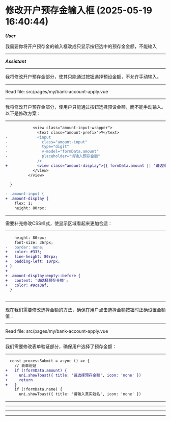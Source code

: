 <!-- Generated by SpecStory -->

# 修改开户预存金输入框 (2025-05-19 16:40:44)

_**User**_

我需要你将开户预存金的输入框改成只显示按钮选中的预存金金额，不能输入

---

_**Assistant**_



---

我将修改开户预存金部分，使其只能通过按钮选择预设金额，不允许手动输入。

---

Read file: src/pages/my/bank-account-apply.vue

---

我将修改开户预存金部分，使用户只能通过按钮选择预设金额，而不能手动输入。以下是修改方案：

---

```diff
            <view class="amount-input-wrapper">
              <text class="amount-prefix">¥</text>
-             <input
-               class="amount-input"
-               type="digit"
-               v-model="formData.amount"
-               placeholder="请输入预存金额"
-             />
+             <view class="amount-display">{{ formData.amount || '请选择预存金额' }}</view>
            </view>
          </view>
```

```diff
  }
  
- .amount-input {
+ .amount-display {
    flex: 1;
    height: 80rpx;
```

---

需要补充修改CSS样式，使显示区域看起来更加合适：

---

```diff
    height: 80rpx;
    font-size: 36rpx;
-   border: none;
+   color: #333;
+   line-height: 80rpx;
+   padding-left: 10rpx;
+ }
+ 
+ .amount-display:empty::before {
+   content: '请选择预存金额';
+   color: #9ca3af;
  }
  
```

---

现在我们需要修改选择金额的方法，确保在用户点击选择金额按钮时正确设置金额值：

---

Read file: src/pages/my/bank-account-apply.vue

---

我们需要修改表单验证部分，确保用户选择了预存金额：

---

```diff
  const processSubmit = async () => {
    // 表单验证
+   if (!formData.amount) {
+     uni.showToast({ title: '请选择预存金额', icon: 'none' })
+     return
+   }
    if (!formData.name) {
      uni.showToast({ title: '请输入真实姓名', icon: 'none' })
```

---



---



---



---

